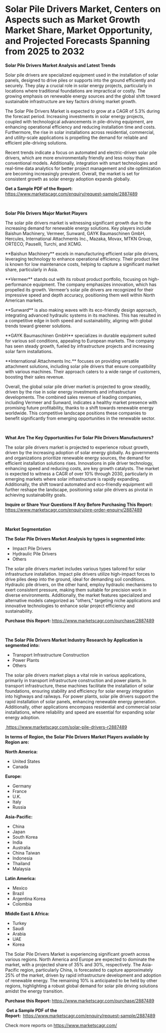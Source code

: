 <p><h1>Solar Pile Drivers Market, Centers on Aspects such as Market Growth Market Share, Market Opportunity, and Projected Forecasts Spanning from 2025 to 2032</h1></p><p><strong>Solar Pile Drivers Market Analysis and Latest Trends</strong></p>
<p><p>Solar pile drivers are specialized equipment used in the installation of solar panels, designed to drive piles or supports into the ground efficiently and securely. They play a crucial role in solar energy projects, particularly in locations where traditional foundations are impractical or costly. The growing emphasis on renewable energy sources and the global shift toward sustainable infrastructure are key factors driving market growth.</p><p>The Solar Pile Drivers Market is expected to grow at a CAGR of 5.3% during the forecast period. Increasing investments in solar energy projects, coupled with technological advancements in pile-driving equipment, are enhancing operational efficiency and reducing installation time and costs. Furthermore, the rise in solar installations across residential, commercial, and utility-scale applications is propelling the demand for reliable and efficient pile-driving solutions. </p><p>Recent trends indicate a focus on automated and electric-driven solar pile drivers, which are more environmentally friendly and less noisy than conventional models. Additionally, integration with smart technologies and real-time data analytics for better project management and site optimization are becoming increasingly prevalent. Overall, the market is set for consistent growth as solar energy adoption expands globally.</p></p>
<p><strong>Get a Sample PDF of the Report:&nbsp;</strong> <a href="https://www.marketscagr.com/enquiry/request-sample/2887489?utm_campaign=2460&utm_medium=2&utm_source=Github&utm_content=ia&utm_term=14032025&utm_id=solar-pile-drivers">https://www.marketscagr.com/enquiry/request-sample/2887489</a></p>
<p>&nbsp;</p>
<p><strong>Solar Pile Drivers Major Market Players</strong></p>
<p><p>The solar pile drivers market is witnessing significant growth due to the increasing demand for renewable energy solutions. Key players include Baishun Machinery, Vermeer, Sunward, GAYK Baumaschinen GmbH, Hercules, International Attachments Inc., Mazaka, Movax, MTKN Group, ORTECO, Pauselli, Turchi, and XCMG. </p><p>**Baishun Machinery** excels in manufacturing efficient solar pile drivers, leveraging technology to enhance operational efficiency. Their product line is known for low maintenance costs, helping to capture a significant market share, particularly in Asia.</p><p>**Vermeer** stands out with its robust product portfolio, focusing on high-performance equipment. The company emphasizes innovation, which has propelled its growth. Vermeer’s solar pile drivers are recognized for their impressive speed and depth accuracy, positioning them well within North American markets.</p><p>**Sunward** is also making waves with its eco-friendly design approach, integrating advanced hydraulic systems in its machines. This has resulted in a competitive edge in both speed and sustainability, aligning with global trends toward greener solutions.</p><p>**GAYK Baumaschinen GmbH** specializes in durable equipment suited for various soil conditions, appealing to European markets. The company has seen steady growth, fueled by infrastructure projects and increasing solar farm installations.</p><p>**International Attachments Inc.** focuses on providing versatile attachment solutions, including solar pile drivers that ensure compatibility with various machines. Their approach caters to a wide range of customers, boosting their sales revenue.</p><p>Overall, the global solar pile driver market is projected to grow steadily, driven by the rise in solar energy investments and infrastructure developments. The combined sales revenue of leading companies, including Vermeer and Sunward, indicates a healthy market presence with promising future profitability, thanks to a shift towards renewable energy worldwide. This competitive landscape positions these companies to benefit significantly from emerging opportunities in the renewable sector.</p></p>
<p>&nbsp;</p>
<p><strong>What Are The Key Opportunities For Solar Pile Drivers Manufacturers?</strong></p>
<p><p>The solar pile drivers market is projected to experience robust growth, driven by the increasing adoption of solar energy globally. As governments and organizations prioritize renewable energy sources, the demand for efficient installation solutions rises. Innovations in pile driver technology, enhancing speed and reducing costs, are key growth catalysts. The market is expected to witness a CAGR of over 10% through 2030, particularly in emerging markets where solar infrastructure is rapidly expanding. Additionally, the shift toward automated and eco-friendly equipment will further reshape the landscape, positioning solar pile drivers as pivotal in achieving sustainability goals.</p></p>
<p><strong>Inquire or Share Your Questions If Any Before Purchasing This Report:</strong> <a href="https://www.marketscagr.com/enquiry/pre-order-enquiry/2887489?utm_campaign=2460&utm_medium=2&utm_source=Github&utm_content=ia&utm_term=14032025&utm_id=solar-pile-drivers">https://www.marketscagr.com/enquiry/pre-order-enquiry/2887489</a></p>
<p>&nbsp;</p>
<p><strong>Market Segmentation</strong></p>
<p><strong>The Solar Pile Drivers Market Analysis by types is segmented into:</strong></p>
<p><ul><li>Impact Pile Drivers</li><li>Hydraulic Pile Drivers</li><li>Others</li></ul></p>
<p><p>The solar pile drivers market includes various types tailored for solar infrastructure installation. Impact pile drivers utilize high-impact forces to drive piles deep into the ground, ideal for demanding soil conditions. Hydraulic pile drivers, on the other hand, employ hydraulic mechanisms to exert consistent pressure, making them suitable for precision work in diverse environments. Additionally, the market features specialized and alternative models categorized as "others," targeting niche applications and innovative technologies to enhance solar project efficiency and sustainability.</p></p>
<p><strong>Purchase this Report:&nbsp;</strong><a href="https://www.marketscagr.com/purchase/2887489?utm_campaign=2460&utm_medium=2&utm_source=Github&utm_content=ia&utm_term=14032025&utm_id=solar-pile-drivers">https://www.marketscagr.com/purchase/2887489</a></p>
<p>&nbsp;</p>
<p><strong>The Solar Pile Drivers Market Industry Research by Application is segmented into:</strong></p>
<p><ul><li>Transport Infrastructure Construction</li><li>Power Plants</li><li>Others</li></ul></p>
<p><p>The solar pile drivers market plays a vital role in various applications, primarily in transport infrastructure construction and power plants. In transport infrastructure, these machines facilitate the installation of solar foundations, ensuring stability and efficiency for solar energy integration into highways and railways. For power plants, solar pile drivers support the rapid installation of solar panels, enhancing renewable energy generation. Additionally, other applications encompass residential and commercial solar installations, where reliability and speed are essential for expanding solar energy adoption.</p></p>
<p><a href="https://www.marketscagr.com/solar-pile-drivers-r2887489?utm_campaign=2460&utm_medium=2&utm_source=Github&utm_content=ia&utm_term=14032025&utm_id=solar-pile-drivers">&nbsp;https://www.marketscagr.com/solar-pile-drivers-r2887489</a></p>
<p><strong>In terms of Region, the Solar Pile Drivers Market Players available by Region are:</strong></p>
<p>
    <p> <strong> North America: </strong>
        <ul>
            <li>United States</li>
            <li>Canada</li>
        </ul>
        </p> 
    <p> <strong> Europe: </strong>
        <ul>
            <li>Germany</li>
            <li>France</li>
            <li>U.K.</li>
            <li>Italy</li>
            <li>Russia</li>
        </ul>
        </p> 
    <p> <strong> Asia-Pacific: </strong>
        <ul>
            <li>China</li>
            <li>Japan</li>
            <li>South Korea</li>
            <li>India</li>
            <li>Australia</li>
            <li>China Taiwan</li>
            <li>Indonesia</li>
            <li>Thailand</li>
            <li>Malaysia</li>
        </ul>
        </p> 
    <p> <strong> Latin America: </strong>
        <ul>
            <li>Mexico</li>
            <li>Brazil</li>
            <li>Argentina Korea</li>
            <li>Colombia</li>
        </ul>
        </p> 
    <p> <strong> Middle East & Africa: </strong>
        <ul>
            <li>Turkey</li>
            <li>Saudi</li>
            <li>Arabia</li>
            <li>UAE</li>
            <li>Korea</li>
        </ul>
    </p>
    </p>
<p><p>The Solar Pile Drivers Market is experiencing significant growth across various regions. North America and Europe are expected to dominate the market, with a projected share of 35% and 30%, respectively. The Asia-Pacific region, particularly China, is forecasted to capture approximately 25% of the market, driven by rapid infrastructure development and adoption of renewable energy. The remaining 10% is anticipated to be held by other regions, highlighting a robust global demand for solar pile driving solutions amidst the energy transition.</p></p>
<p><strong>Purchase this Report: </strong><a href="https://www.marketscagr.com/purchase/2887489?utm_campaign=2460&utm_medium=2&utm_source=Github&utm_content=ia&utm_term=14032025&utm_id=solar-pile-drivers">https://www.marketscagr.com/purchase/2887489</a></p>
<p>&nbsp;<strong>Get a Sample PDF of the Report:&nbsp;&nbsp;</strong><a href="https://www.marketscagr.com/enquiry/request-sample/2887489?utm_campaign=2460&utm_medium=2&utm_source=Github&utm_content=ia&utm_term=14032025&utm_id=solar-pile-drivers">https://www.marketscagr.com/enquiry/request-sample/2887489</a></p>
<p><strong></strong></p>
<p>Check more reports on <a href="https://www.marketscagr.com/?utm_campaign=2460&utm_medium=2&utm_source=Github&utm_content=ia&utm_term=14032025&utm_id=solar-pile-drivers">https://www.marketscagr.com/</a></p>